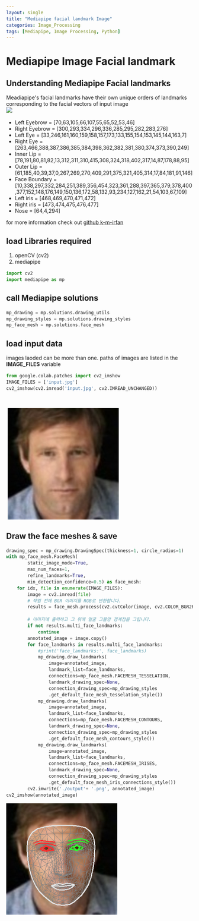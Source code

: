 ```yaml
---
layout: single
title: "Mediapipe facial landmark Image"
categories: Image_Processing
tags: [Mediapipe, Image Processing, Python]
---
```



# Mediapipe Image Facial landmark




## Understanding Mediapipe Facial landmarks
Meadiapipe's facial landmarks have their own unique orders of landmarks corresponding to the facial vectors of input image<br>
<img src='https://user-images.githubusercontent.com/80172338/147330227-97fbf8bd-dd73-4d5d-b98b-3ac2489c1759.jpg' width = "200" hight = "200">



*  Left Eyebrow = [70,63,105,66,107,55,65,52,53,46]
* Right Eyebrow = [300,293,334,296,336,285,295,282,283,276]
* Left Eye = [33,246,161,160,159,158,157,173,133,155,154,153,145,144,163,7]
* Right Eye = [263,466,388,387,386,385,384,398,362,382,381,380,374,373,390,249]
* Inner Lip = [78,191,80,81,82,13,312,311,310,415,308,324,318,402,317,14,87,178,88,95]
* Outer Lip = [61,185,40,39,37,0,267,269,270,409,291,375,321,405,314,17,84,181,91,146]
* Face Boundary = [10,338,297,332,284,251,389,356,454,323,361,288,397,365,379,378,400,377,152,148,176,149,150,136,172,58,132,93,234,127,162,21,54,103,67,109]
* Left iris = [468,469,470,471,472]
* Right iris = [473,474,475,476,477]
* Nose = [64,4,294]

for more information check out
[github k-m-irfan](https://github.com/k-m-irfan/simplified_mediapipe_face_landmarks)




## load Libraries required


1.   openCV (cv2)
2.   mediapipe



```python
import cv2
import mediapipe as mp
```

## call Mediapipe solutions


```python
mp_drawing = mp.solutions.drawing_utils
mp_drawing_styles = mp.solutions.drawing_styles
mp_face_mesh = mp.solutions.face_mesh
```

## load input data
images laoded can be more than one. paths of images are listed in the **IMAGE_FILES** variable


```python
from google.colab.patches import cv2_imshow
IMAGE_FILES = ['input.jpg']
cv2_imshow(cv2.imread('input.jpg', cv2.IMREAD_UNCHANGED))
```


​    

​    ![input](\images\2024-02-03-0907\input.jpg)


## Draw the face meshes & save


```python
drawing_spec = mp_drawing.DrawingSpec(thickness=1, circle_radius=1)
with mp_face_mesh.FaceMesh(
        static_image_mode=True,
        max_num_faces=1,
        refine_landmarks=True,
        min_detection_confidence=0.5) as face_mesh:
    for idx, file in enumerate(IMAGE_FILES):
        image = cv2.imread(file)
        # 작업 전에 BGR 이미지를 RGB로 변환합니다.
        results = face_mesh.process(cv2.cvtColor(image, cv2.COLOR_BGR2RGB))

        # 이미지에 출력하고 그 위에 얼굴 그물망 경계점을 그립니다.
        if not results.multi_face_landmarks:
            continue
        annotated_image = image.copy()
        for face_landmarks in results.multi_face_landmarks:
            #print('face_landmarks:', face_landmarks)
            mp_drawing.draw_landmarks(
                image=annotated_image,
                landmark_list=face_landmarks,
                connections=mp_face_mesh.FACEMESH_TESSELATION,
                landmark_drawing_spec=None,
                connection_drawing_spec=mp_drawing_styles
                .get_default_face_mesh_tesselation_style())
            mp_drawing.draw_landmarks(
                image=annotated_image,
                landmark_list=face_landmarks,
                connections=mp_face_mesh.FACEMESH_CONTOURS,
                landmark_drawing_spec=None,
                connection_drawing_spec=mp_drawing_styles
                .get_default_face_mesh_contours_style())
            mp_drawing.draw_landmarks(
                image=annotated_image,
                landmark_list=face_landmarks,
                connections=mp_face_mesh.FACEMESH_IRISES,
                landmark_drawing_spec=None,
                connection_drawing_spec=mp_drawing_styles
                .get_default_face_mesh_iris_connections_style())
        cv2.imwrite('./output'+ '.png', annotated_image)
cv2_imshow(annotated_image)
```




![output](\images\2024-02-03-0907\output.png)

